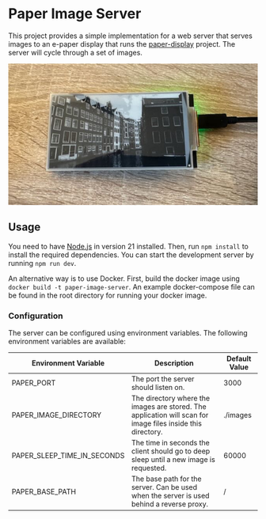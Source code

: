 # Paper Image Server

This project provides a simple implementation for a web server that serves images to an e-paper display that runs the [paper-display](https://github.com/dhartung/paper-display) project. The server will cycle through a set of images.

![Picture displayed on an e paper display](/docs/display.jpeg)

## Usage

You need to have [Node.js](https://nodejs.org/) in version 21 installed. Then, run `npm install` to install the required dependencies. You can start the
development server by running `npm run dev`.

An alternative way is to use Docker. First, build the docker image using `docker build -t paper-image-server`. An example docker-compose file can be found
in the root directory for running your docker image.

### Configuration

The server can be configured using environment variables. The following environment variables are available:

| Environment Variable | Description | Default Value |
| --- | --- | --- |
| PAPER_PORT | The port the server should listen on. | 3000 |
| PAPER_IMAGE_DIRECTORY | The directory where the images are stored. The application will scan for image files inside this directory. | ./images |
| PAPER_SLEEP_TIME_IN_SECONDS | The time in seconds the client should go to deep sleep until a new image is requested. | 60000 |
| PAPER_BASE_PATH | The base path for the server. Can be used when the server is used behind a reverse proxy. | / |